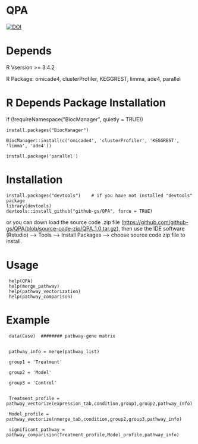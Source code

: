 
# QPA
[![DOI](https://zenodo.org/badge/171402784.svg)](https://zenodo.org/badge/latestdoi/171402784)

# Depends
R Vsersion >= 3.4.2

R Package: omicade4, clusterProfiler, KEGGREST, limma, ade4, parallel

# R Depends Package Installation
if (!requireNamespace("BiocManager", quietly = TRUE))

    install.packages("BiocManager")
    
    BiocManager::install(c('omicade4', 'clusterProfiler', 'KEGGREST', 'limma', 'ade4'))

    install.package('parallel')
    
    
# Installation

    install.packages("devtools")    # if you have not installed "devtools" package
    library(devtools)
    devtools::install_github("github-gs/QPA", force = TRUE)

or you can down load the source code .zip file (https://github.com/github-gs/QPA/blob/source-code-zip/QPA_1.0.tar.gz), then use the IDE software (Rstudio) --> Tools --> Install Packages --> choose source code zip file to install. 


# Usage
     help(QPA)
     help(merge_pathway)
     help(pathway_vectorization)
     help(pathway_comparison)

# Example

     data(Case)  ######## pathway-gene matrix


     pathway_info = merge(pathway_list)

     group1 = 'Treatment'

     group2 = 'Model'

     group3 = 'Control'


     Treatment_profile = pathway_vectorize(expression_tab,condition,group1,group2,pathway_info)

     Model_profile = pathway_vectorize(nmerge_tab,condition,group2,group3,pathway_info)

     significant_pathway = pathway_comparision(Treatment_profile,Model_profile,pathway_info)
